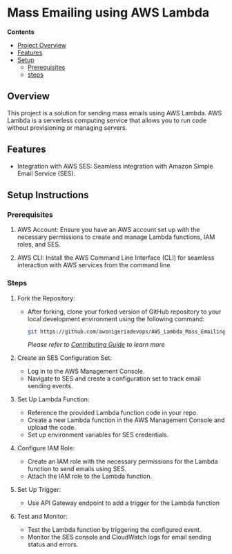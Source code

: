 # Mass Emailing using AWS Lambda

**Contents**
- [Project Overview](#overview)
- [Features](#features)
- [Setup](#setup-instructions)
  - [Prerequisites](#prerequisites)
  - [steps](#steps)


## Overview

This project is a solution for sending mass emails using AWS Lambda. AWS Lambda is a serverless computing service that allows you to run code without provisioning or managing servers.


## Features

- Integration with AWS SES: Seamless integration with Amazon Simple Email Service (SES).


## Setup Instructions

### Prerequisites

1. AWS Account: Ensure you have an AWS account set up with the necessary permissions to create and manage Lambda functions, IAM roles, and SES.

2. AWS CLI: Install the AWS Command Line Interface (CLI) for seamless interaction with AWS services from the command line.


### Steps

1. Fork the Repository:
   - After forking, clone your forked version of GitHub repository to your local development environment using the following command:
     ```bash
     git https://github.com/awsnigeriadevops/AWS_Lambda_Mass_Emailing.git
     ```

     *Please refer to [Contributing Guide](#https://github.com/awsnigeriadevops/AWS_Lambda_Mass_Emailing/blob/main/CONTRIBUTING.md) to learn more*

2. Create an SES Configuration Set:
   - Log in to the AWS Management Console.
   - Navigate to SES and create a configuration set to track email sending events.

3. Set Up Lambda Function:
   - Reference the provided Lambda function code in your repo.
   - Create a new Lambda function in the AWS Management Console and upload the code.
   - Set up environment variables for SES credentials.

4. Configure IAM Role:
   - Create an IAM role with the necessary permissions for the Lambda function to send emails using SES.
   - Attach the IAM role to the Lambda function.

5. Set Up Trigger:
   - Use API Gateway endpoint to add a trigger for the Lambda function


7. Test and Monitor:
   - Test the Lambda function by triggering the configured event.
   - Monitor the SES console and CloudWatch logs for email sending status and errors.


